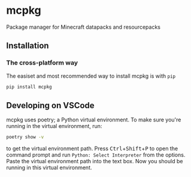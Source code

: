 # mcpkg

Package manager for Minecraft datapacks and resourcepacks

## Installation

### The cross-platform way

The easiset and most recommended way to install mcpkg is with `pip`

```sh
pip install mcpkg
```

## Developing on VSCode

mcpkg uses poetry; a Python virtual environment. To make sure you're running in the virtual environment, run:

```sh
poetry show -v
```

to get the virtual environment path. Press <kbd>Ctrl</kbd>+<kbd>Shift</kbd>+<kbd>P</kbd> to open the command prompt and run `Python: Select Interpreter` from the options. Paste the virtual environment path into the text box. Now you should be running in this virtual environment.
